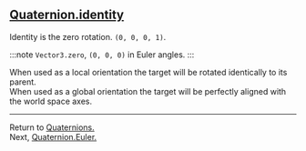 ## [Quaternion.identity](https://docs.unity3d.com/ScriptReference/Quaternion-identity.html)

Identity is the zero rotation. `(0, 0, 0, 1)`.

:::note
`Vector3.zero`, `(0, 0, 0)` in Euler angles.
:::  

When used as a local orientation the target will be rotated identically to its parent.  
When used as a global orientation the target will be perfectly aligned with the world space axes.  

---
Return to [Quaternions.](../Quaternions.md)  
Next, [Quaternion.Euler.](Euler.md)